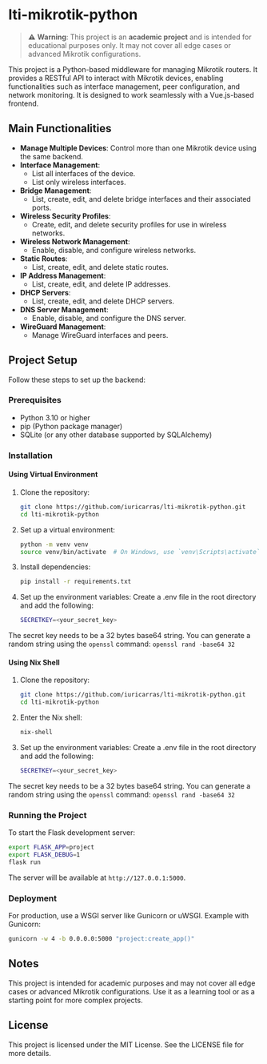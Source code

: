 # lti-mikrotik-python

> ⚠️ **Warning**: This project is an **academic project** and is intended for educational purposes only. It may not cover all edge cases or advanced Mikrotik configurations.

This project is a Python-based middleware for managing Mikrotik routers. It provides a RESTful API to interact with Mikrotik devices, enabling functionalities such as interface management, peer configuration, and network monitoring. It is designed to work seamlessly with a Vue.js-based frontend.

## Main Functionalities

- **Manage Multiple Devices**: Control more than one Mikrotik device using the same backend.
- **Interface Management**:
  - List all interfaces of the device.
  - List only wireless interfaces.
- **Bridge Management**:
  - List, create, edit, and delete bridge interfaces and their associated ports.
- **Wireless Security Profiles**:
  - Create, edit, and delete security profiles for use in wireless networks.
- **Wireless Network Management**:
  - Enable, disable, and configure wireless networks.
- **Static Routes**:
  - List, create, edit, and delete static routes.
- **IP Address Management**:
  - List, create, edit, and delete IP addresses.
- **DHCP Servers**:
  - List, create, edit, and delete DHCP servers.
- **DNS Server Management**:
  - Enable, disable, and configure the DNS server.
- **WireGuard Management**:
  - Manage WireGuard interfaces and peers.

## Project Setup

Follow these steps to set up the backend:

### Prerequisites

- Python 3.10 or higher
- pip (Python package manager)
- SQLite (or any other database supported by SQLAlchemy)

### Installation

#### Using Virtual Environment

1. Clone the repository:
   ```sh
   git clone https://github.com/iuricarras/lti-mikrotik-python.git
   cd lti-mikrotik-python
   ```

2. Set up a virtual environment:  
    ```sh
    python -m venv venv
    source venv/bin/activate  # On Windows, use `venv\Scripts\activate`
    ```

3. Install dependencies:
    ```sh
    pip install -r requirements.txt
    ```

4. Set up the environment variables: Create a .env file in the root directory and add the following: 
    ```sh
    SECRETKEY=<your_secret_key>
    ```
The secret key needs to be a 32 bytes base64 string. You can generate a random string using the `openssl` command:
    ```
    openssl rand -base64 32
    ```


#### Using Nix Shell

1. Clone the repository:
   ```sh
   git clone https://github.com/iuricarras/lti-mikrotik-python.git
   cd lti-mikrotik-python
   ```

2. Enter the Nix shell: 
    ```sh
    nix-shell
    ```

3. Set up the environment variables: Create a .env file in the root directory and add the following: 
    ```sh
    SECRETKEY=<your_secret_key>
    ```
The secret key needs to be a 32 bytes base64 string. You can generate a random string using the `openssl` command:
    ```
    openssl rand -base64 32
    ```




### Running the Project
To start the Flask development server:
```sh
export FLASK_APP=project
export FLASK_DEBUG=1
flask run
```
The server will be available at `http://127.0.0.1:5000`.

### Deployment
For production, use a WSGI server like Gunicorn or uWSGI. Example with Gunicorn:
```sh
gunicorn -w 4 -b 0.0.0.0:5000 "project:create_app()"
```

## Notes
This project is intended for academic purposes and may not cover all edge cases or advanced Mikrotik configurations. Use it as a learning tool or as a starting point for more complex projects.

## License
This project is licensed under the MIT License. See the LICENSE file for more details. 
